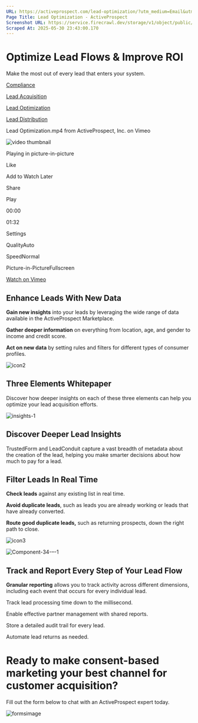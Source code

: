 ```yaml
---
URL: https://activeprospect.com/lead-optimization/?utm_medium=Email&utm_source=Website&utm_campaign=AP-Email-InsideCBM-Nov
Page Title: Lead Optimization - ActiveProspect
Screenshot URL: https://service.firecrawl.dev/storage/v1/object/public/media/screenshot-cb8d66aa-b28e-4fa1-9f83-fe26d26a1a80.png
Scraped At: 2025-05-30 23:43:00.170
---
```

# Optimize Lead Flows & Improve ROI

Make the most out of every lead that enters your system.



[Compliance](https://apdesignstage.wpengine.com/compliance/)


[Lead Acquisition](https://apdesignstage.wpengine.com/lead-acquisition/)


[Lead Optimization](https://apdesignstage.wpengine.com/lead-optimization/)


[Lead Distribution](https://apdesignstage.wpengine.com/lead-distribution/)


Lead Optimization.mp4 from ActiveProspect, Inc. on Vimeo

![video thumbnail](https://i.vimeocdn.com/video/1092496502-d84aa7f7e1ac6eb85d6517721c84183e85a7a09623b406acd4dcf6341be6ba8b-d?mw=80&q=85)

Playing in picture-in-picture

Like

Add to Watch Later

Share

Play

00:00

01:32

Settings

QualityAuto

SpeedNormal

Picture-in-PictureFullscreen

[Watch on Vimeo](https://vimeo.com/527772128)

## Enhance Leads With New Data

**Gain new insights** into your leads by leveraging the wide range of data available in the ActiveProspect Marketplace.

**Gather deeper information** on everything from location, age, and gender to income and credit score.

**Act on new data** by setting rules and filters for different types of consumer profiles.


![icon2](https://activeprospect.com/wp-content/uploads/2020/12/icon2.png)


## Three Elements Whitepaper

Discover how deeper insights on each of these three elements can help you optimize your lead acquisition efforts.


![insights-1](https://activeprospect.com/wp-content/uploads/2020/12/insights-1-1.png)

## Discover Deeper Lead Insights

TrustedForm and LeadConduit capture a vast breadth of metadata about the creation of the lead, helping you make smarter decisions about how much to pay for a lead.


## Filter Leads In Real Time

**Check leads** against any existing list in real time.

**Avoid duplicate leads**, such as leads you are already working or leads that have already converted.

**Route good duplicate leads,** such as returning prospects, down the right path to close.


![icon3](https://activeprospect.com/wp-content/uploads/2020/12/icon3-1.png)

![Component-34-–-1](https://activeprospect.com/wp-content/uploads/2020/12/Component-34-%E2%80%93-1.png)

## Track and Report Every Step of Your Lead Flow

**Granular reporting** allows you to track activity across different dimensions, including each event that occurs for every individual lead.

Track lead processing time down to the millisecond.

Enable effective partner management with shared reports.

Store a detailed audit trail for every lead.

Automate lead returns as needed.


# Ready to make consent-based marketing your best channel for customer acquisition?

Fill out the form below to chat with an ActiveProspect expert today.

![formsimage](https://activeprospect.com/wp-content/uploads/2020/12/formsimage.png)

